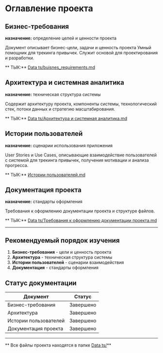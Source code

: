 ﻿# Оглавление проекта

##  Бизнес-требования
**назначение:** определение целей и ценности проекта

Документ описывает бизнес-цели, задачи и ценность проекта Умный помощник для трекинга привычек. Служит основой для проектирования и разработки.

** ТЫК:** [Data ts/buisnes_requirements.md](Data%20ts/buisnes_requirements.md)

##  Архитектура и системная аналитика
**назначение:** техническая структура системы

Содержит архитектуру проекта, компоненты системы, технологический стек, потоки данных и стратегию масштабирования.

** ТЫК:** [Data ts/Архитектура и системная аналитика.md](Data%20ts/Архитектура%20и%20системная%20аналитика.md)

##  Истории пользователей
**назначение:** сценарии использования приложения

User Stories и Use Cases, описывающие взаимодействие пользователей с системой для трекинга привычек, получения мотивации и анализа прогресса.

** ТЫК:** [Истории пользователей.md](Истории%20пользователей.md)

##  Документация проекта
**назначение:** стандарты оформления

Требования к оформлению документации проекта и структуре файлов.

** ТЫК:** [Data ts/Требования к оформлению документации проекта.md](Data%20ts/Требования%20к%20оформлению%20документации%20проекта.md)

---

##  Рекомендуемый порядок изучения

1. **Бизнес-требования** - цели и ценность проекта
2. **Архитектура** - техническая структура системы  
3. **Истории пользователей** - сценарии взаимодействия
4. **Документация** - стандарты оформления

##  Статус документации

| Документ | Статус |
|----------|---------|
| Бизнес-требования |  Завершено |
| Архитектура |  Завершено |
| Истории пользователей |  Завершено |
| Документация проекта |  Завершено |

---

** Все файлы проекта находятся в папке [Data ts/](Data%20ts/)**
